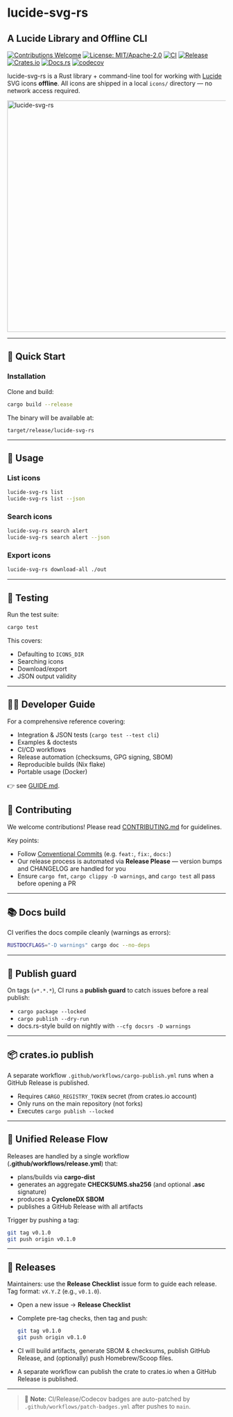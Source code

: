 # lucide-svg-rs

## A Lucide Library and Offline CLI

[![Contributions Welcome](https://img.shields.io/badge/contributions-welcome-brightgreen.svg?style=flat)](CONTRIBUTING.md)
[![License: MIT/Apache-2.0](https://img.shields.io/badge/license-MIT%2FApache--2.0-blue.svg)](LICENSE)
[![CI](https://github.com/soulcorrea/lucide-svg-rs/actions/workflows/ci.yml/badge.svg)](https://github.com/soulcorrea/lucide-svg-rs/actions/workflows/ci.yml)
[![Release](https://github.com/soulcorrea/lucide-svg-rs/actions/workflows/release.yml/badge.svg)](https://github.com/soulcorrea/lucide-svg-rs/actions/workflows/release.yml)
[![Crates.io](https://img.shields.io/crates/v/lucide-svg-rs.svg)](https://crates.io/crates/lucide-svg-rs)
[![Docs.rs](https://docs.rs/lucide-svg-rs/badge.svg)](https://docs.rs/lucide-svg-rs)
[![codecov](https://codecov.io/gh/soulcorrea/lucide-svg-rs/branch/main/graph/badge.svg)](https://codecov.io/gh/soulcorrea/lucide-svg-rs)

lucide-svg-rs is a Rust library + command-line tool for working with
[Lucide](https://lucide.dev) SVG icons **offline**.
All icons are shipped in a local `icons/` directory — no network access required.

<img width="800" height="533" alt="lucide-svg-rs" src="https://github.com/user-attachments/assets/f9b3e74a-d5d7-46b7-a8fc-cd03f8949035" />

---

## 🚀 Quick Start

### Installation

Clone and build:

```bash
cargo build --release
```

The binary will be available at:

```
target/release/lucide-svg-rs
```

---

## 📖 Usage

### List icons

```bash
lucide-svg-rs list
lucide-svg-rs list --json
```

### Search icons

```bash
lucide-svg-rs search alert
lucide-svg-rs search alert --json
```

### Export icons

```bash
lucide-svg-rs download-all ./out
```

---

## 🧪 Testing

Run the test suite:

```bash
cargo test
```

This covers:

- Defaulting to `ICONS_DIR`
- Searching icons
- Download/export
- JSON output validity

---

## 🧑‍💻 Developer Guide

For a comprehensive reference covering:

- Integration & JSON tests (`cargo test --test cli`)
- Examples & doctests
- CI/CD workflows
- Release automation (checksums, GPG signing, SBOM)
- Reproducible builds (Nix flake)
- Portable usage (Docker)

👉 see [GUIDE.md](GUIDE.md).

## 🤝 Contributing

We welcome contributions! Please read [CONTRIBUTING.md](CONTRIBUTING.md) for guidelines.

Key points:

- Follow [Conventional Commits](https://www.conventionalcommits.org/) (e.g. `feat:`, `fix:`, `docs:`)
- Our release process is automated via **Release Please** — version bumps and CHANGELOG are handled for you
- Ensure `cargo fmt`, `cargo clippy -D warnings`, and `cargo test` all pass before opening a PR

---

## 📚 Docs build

CI verifies the docs compile cleanly (warnings as errors):

```bash
RUSTDOCFLAGS="-D warnings" cargo doc --no-deps
```

---

## 🚦 Publish guard

On tags (`v*.*.*`), CI runs a **publish guard** to catch issues before a real publish:

- `cargo package --locked`
- `cargo publish --dry-run`
- docs.rs-style build on nightly with `--cfg docsrs -D warnings`

---

## 📦 crates.io publish

A separate workflow `.github/workflows/cargo-publish.yml` runs when a GitHub Release is published.

- Requires `CARGO_REGISTRY_TOKEN` secret (from crates.io account)
- Only runs on the main repository (not forks)
- Executes `cargo publish --locked`

---

## 🔗 Unified Release Flow

Releases are handled by a single workflow (**.github/workflows/release.yml**) that:

- plans/builds via **cargo-dist**
- generates an aggregate **CHECKSUMS.sha256** (and optional **.asc** signature)
- produces a **CycloneDX SBOM**
- publishes a GitHub Release with all artifacts

Trigger by pushing a tag:

```bash
git tag v0.1.0
git push origin v0.1.0
```

---

## 🚀 Releases

Maintainers: use the **Release Checklist** issue form to guide each release.
Tag format: `vX.Y.Z` (e.g., `v0.1.0`).

- Open a new issue → **Release Checklist**
- Complete pre-tag checks, then tag and push:

  ```bash
  git tag v0.1.0
  git push origin v0.1.0
  ```

- CI will build artifacts, generate SBOM & checksums, publish GitHub Release, and (optionally) push Homebrew/Scoop files.
- A separate workflow can publish the crate to crates.io when a GitHub Release is published.

---

> 🔧 **Note:** CI/Release/Codecov badges are auto-patched by `.github/workflows/patch-badges.yml` after pushes to `main`.
